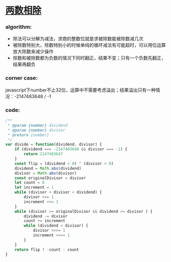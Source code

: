 # [两数相除](https://leetcode-cn.com/leetbook/read/top-interview-questions-medium/xwp6vi/)

### algorithm:
- 除法可以分解为减法，求商的整数位就是求被除数能被除数减几次
- 被除数特别大，除数特别小的时候单纯的循环减法有可能超时，可以用位运算放大除数来减少操作
- 除数和被除数都为负数的情况下同时翻正，结果不变；只有一个负数先翻正，结果再翻负

### corner case:
javascript下number不止32位，运算中不需要考虑溢出；结果溢出只有一种情况：-2147483648 / -1

### code:
```javascript
/**
 * @param {number} dividend
 * @param {number} divisor
 * @return {number}
 */
var divide = function(dividend, divisor) {
    if (dividend === -2147483648 && divisor === -1) {
        return 2147483647
    }
    const flip = (dividend < 0) ^ (divisor < 0)
    dividend = Math.abs(dividend)
    divisor = Math.abs(divisor)
    const originalDivisor = divisor
    let count = 0
    let increment = 1
    while (divisor + divisor < dividend) {
        divisor <<= 1
        increment <<= 1
    }
    while (divisor >= originalDivisor && dividend >= divisor ) {
        dividend -= divisor
        count += increment
        while (dividend < divisor) {
            divisor >>>= 1
            increment >>>= 1
        }
    }
    return flip ? -count : count
}
```
